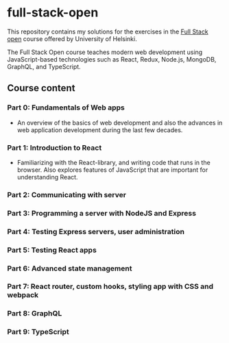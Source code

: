 # full-stack-open
This repository contains my solutions for the exercises in the [Full Stack open](https://fullstackopen.com/en/) course offered by University of Helsinki.

The Full Stack Open course teaches modern web development using JavaScript-based technologies such as React, Redux, Node.js, MongoDB, GraphQL, and TypeScript.

## Course content
### Part 0: Fundamentals of Web apps
- An overview of the basics of web development and also the advances in web application development during the last few decades.

### Part 1: Introduction to React
- Familiarizing with the React-library, and writing code that runs in the browser. Also explores features of JavaScript that are important for understanding React.

### Part 2: Communicating with server

### Part 3: Programming a server with NodeJS and Express

### Part 4: Testing Express servers, user administration

### Part 5: Testing React apps

### Part 6: Advanced state management

### Part 7: React router, custom hooks, styling app with CSS and webpack

### Part 8: GraphQL

### Part 9: TypeScript
